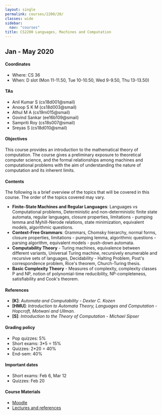 ```yaml
---
layout: single
permalink: courses/2200/20/
classes: wide
sidebar:
  nav: "courses"
title: CS2200 Languages, Machines and Computation
---
```


## Jan - May 2020

#### Coordinates
- Where: CS 36
- When: D slot (Mon 11-11.50, Tue 10-10.50, Wed 9-9.50, Thu 13-13.50)

#### TAs
- Anil Kumar S (cs18d001@smail)
- Anoop S K M (cs18d003@smail)
- Athul M A (cs19m015@smail)
- Govind Sankar (ee16b109@smail)
- Sampriti Roy (cs18s007@smail)
- Sreyas S (cs18d010@smail)

#### Objectives
This course provides an introduction to the mathematical theory of computation. The course gives a preliminary exposure to theoretical computer science, and the formal relationships among machines and computational problems with the aim of understanding the nature of computation and its inherent limits.

#### Contents
The following is a brief overview of the topics that will be covered in this course. The order of the topics covered may vary.
- **Finite-State Machines and Regular Languages**: Languages vs Computational problems, Deterministic and non-deterministic finite state automata, regular languages, closure properties, limitations - pumping lemma and Myhill-Nerode relations, state minimization, equivalent models, algorithmic questions.
- **Context-Free Grammars**: Grammars, Chomsky hierarchy, normal forms, closure properties, limitations - pumping lemma, algorithmic questions - parsing algorithm, equivalent models - push-down automata.
- **Computability Theory** - Turing machines, equivalence between different variants, Universal Turing machine, recursively enumerable and recursive sets of languages, Decidability - Halting Problem, Post's correspondence problem, Rice's theorem, Church-Turing thesis.
- **Basic Complexity Theory** - Measures of complexity, complexity classes P and NP, notion of polynomial-time reducibility, NP-completeness, satisfiability and Cook's theorem.

#### References
 - **[K]**: *Automata and Computability* - *Dexter C. Kozen*
 - **[HMU]**: *Introduction to Automata Theory, Languages and Computation* - *Hopcroft, Motwani and Ullman.*
 - **[S]**: *Introduction to the Theory of Computation* - *Michael Sipser*

#### Grading policy
 - Pop quizzes: 5%
 - Short exams: 3*5 = 15%  
 - Quizzes: 2*20 = 40%
 - End-sem: 40%

#### Important dates
 - Short exams: Feb 6, Mar 12
 - Quizzes: Feb 20

#### Course Materials
 - [Moodle](https://courses.iitm.ac.in/course/view.php?id=5801)
 - [Lectures and references](lec.html)
